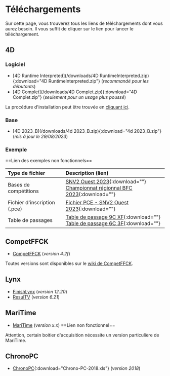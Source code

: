 # Téléchargements

Sur cette page, vous trouverez tous les liens de téléchargements dont vous aurez besoin. Il vous suffit de cliquer sur le lien pour lancer le téléchargement.

## 4D

### Logiciel

- [4D Runtime Interpreted](/downloads/4D RuntimeInterpreted.zip){:download="4D RuntimeInterpreted.zip"} (*recommandé pour les débutants*)
- [4D Complet](/downloads/4D Complet.zip){:download="4D Complet.zip"} (*seulement pour un usage plus poussé*)

La procédure d'installation peut être trouvée en [cliquant ici](../4d/installation.md).

### Base

- [4D 2023_B](/downloads/4d 2023_B.zip){:download="4d 2023_B.zip"} (*mis à jour le 29/08/2023*)

### Exemple

==Lien des exemples non fonctionnels==

| Type de fichier | Description (lien) |
|:-------------|:------------|
| Bases de compétitions |[SNV2 Ouest 2023](){:download=""} <br> [Championnat régionnal BFC 2023](){:download=""} |
| Fichier d'inscription (.pce) | [Fichier PCE - SNV2 Ouest 2023](){:download=""} | 
| Table de passages | [Table de passage 9C XF](){:download=""} <br> [Table de passage 6C 3F](){:download=""} |


## CompetFFCK

- [CompetFFCK](https://www.agil.fr/autoUpdate/Data/competFFCK_42f.exe) (*version 4.2f*)

Toutes versions sont disponibles sur le [wiki de CompetFFCK](https://github.com/agilsport/competFFCK/wiki/4.-Version-en-cours-de-développement).

## Lynx

- [FinishLynx](https://finishlynx.com/wp-content/uploads/2023/01/FinishLynx-12.20.exe) (*version 12.20*)
- [ResulTV](https://finishlynx.com/wp-content/uploads/2012/08/ResulTV-6.21.exe) (*version 6.21*)

## MariTime

- [MariTime]() (*version x.x*) ==Lien non fonctionnel==

Attention, certain boitier d'acquisition nécessite un version particulière de MariTime.

## ChronoPC

- [ChronoPC](/downloads/Chrono-PC-2018.xls){:download="Chrono-PC-2018.xls"} (*version 2018*)